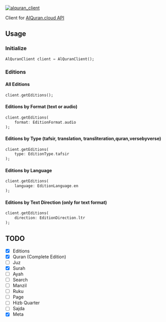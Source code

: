 [![alquran_client](https://img.shields.io/pub/v/alquran_client.svg)](https://pub.dev/packages/alquran_client)

Client for [AlQuran.cloud API](https://alquran.cloud/api)

## Usage

### Initialize

```dart
AlQuranClient client = AlQuranClient();
```

### Editions

#### All Editions

```dart
client.getEditions();
```

#### Editions by Format (text or audio)

```dart
client.getEditions(
    format: EditionFormat.audio
);
```

#### Editions by Type (tafsir, translation, transliteration,quran,versebyverse)

```dart
client.getEditions(
    type: EditionType.tafsir
);
```

#### Editions by Language

```dart
client.getEditions(
    language: EditionLanguage.en
);
```

#### Editions by Text Direction (only for text format)

```dart
client.getEditions(
    direction: EditionDirection.ltr
);
```

## TODO

- [x] Editions
- [x] Quran (Complete Edition)
- [ ] Juz
- [x] Surah
- [ ] Ayah
- [ ] Search
- [ ] Manzil
- [ ] Ruku
- [ ] Page
- [ ] Hizb Quarter
- [ ] Sajda
- [x] Meta

